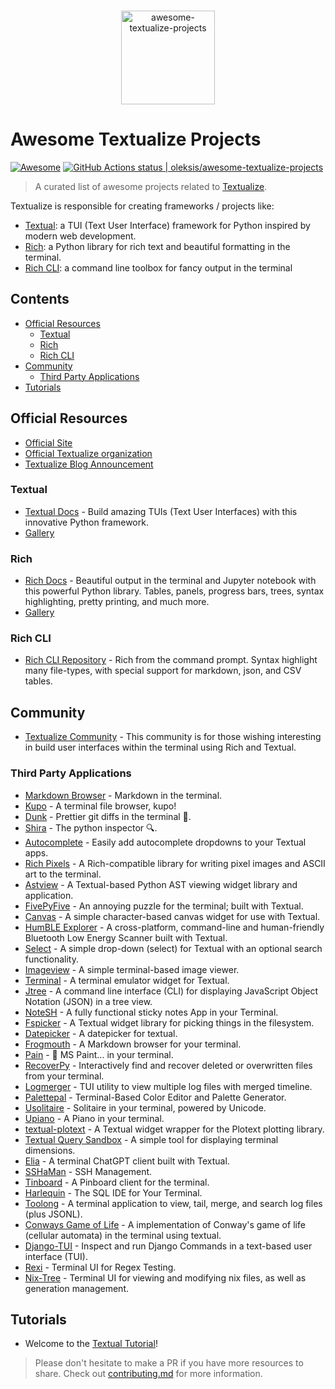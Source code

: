 <!--lint disable awesome-git-repo-age-->
<p align="center">
  <br />
    <img src="awesome-textualize.png" width="150" alt="awesome-textualize-projects"/>
  <br />
</p>

# Awesome Textualize Projects
[![Awesome](https://cdn.rawgit.com/sindresorhus/awesome/d7305f38d29fed78fa85652e3a63e154dd8e8829/media/badge.svg)](https://github.com/sindresorhus/awesome) [<!--lint ignore no-dead-urls-->![GitHub Actions status | oleksis/awesome-textualize-projects](https://github.com/oleksis/awesome-textualize-projects/actions/workflows/lint.yml/badge.svg)](https://github.com/oleksis/awesome-textualize-projects/actions/workflows/lint.yml)

> A curated list of awesome projects related to [Textualize].

Textualize is responsible for creating frameworks / projects like:

- [Textual](https://github.com/Textualize/textual):
    a TUI (Text User Interface) framework for Python inspired by modern web development.
- [Rich](https://github.com/Textualize/rich):
    a Python library for rich text and beautiful formatting in the terminal.
- [Rich CLI](https://github.com/Textualize/rich-cli):
    a command line toolbox for fancy output in the terminal

## Contents

- [Official Resources](#official-resources)
  - [Textual](#textual)
  - [Rich](#rich)
  - [Rich CLI](#rich-cli)
- [Community](#community)
  - [Third Party Applications](#third-party-applications)
- [Tutorials](#tutorials)

## Official Resources
<!--lint ignore awesome-list-item-->
- [Official Site][textualize]
- [Official Textualize organization](https://github.com/Textualize)
- [Textualize Blog Announcement](https://www.textualize.io/blog)

### Textual

- [Textual Docs](https://textual.textualize.io/) - Build amazing TUIs (Text User Interfaces) with this innovative Python framework.
- [Gallery](https://www.textualize.io/textual/gallery)

### Rich

- [Rich Docs](https://rich.readthedocs.io/en/latest/) - Beautiful output in the terminal and Jupyter notebook with this powerful Python library. Tables, panels, progress bars, trees, syntax highlighting, pretty printing, and much more.
- [Gallery](https://www.textualize.io/rich/gallery)

### Rich CLI

- [Rich CLI Repository](https://github.com/Textualize/rich-cli.git) - Rich from the command prompt. Syntax highlight many file-types, with special support for markdown, json, and CSV tables.

## Community

- [Textualize Community](https://community.textualize.io/) - This community is for those wishing interesting in build user interfaces within the terminal using Rich and Textual.

### Third Party Applications

- [Markdown Browser](https://github.com/willmcgugan/textual-markdown) - Markdown in the terminal.
- [Kupo](https://github.com/darrenburns/kupo) - A terminal file browser, kupo!
- [Dunk](https://github.com/darrenburns/dunk) - Prettier git diffs in the terminal 🎨.
- [Shira](https://github.com/darrenburns/shira) - The python inspector 🔍.
- [Autocomplete](https://github.com/darrenburns/textual-autocomplete) - Easily add autocomplete dropdowns to your Textual apps.
- [Rich Pixels](https://github.com/darrenburns/rich-pixels) - A Rich-compatible library for writing pixel images and ASCII art to the terminal.
- [Astview](https://github.com/davep/textual-astview) - A Textual-based Python AST viewing widget library and application.
- [FivePyFive](https://github.com/davep/fivepyfive) - An annoying puzzle for the terminal; built with Textual.
- [Canvas](https://github.com/davep/textual-canvas) - A simple character-based canvas widget for use with Textual.
- [HumBLE Explorer](https://github.com/koenvervloesem/humble-explorer) - A cross-platform, command-line and human-friendly Bluetooth Low Energy Scanner built with Textual.
- [Select](https://github.com/mitosch/textual-select) - A simple drop-down (select) for Textual with an optional search functionality.
- [Imageview](https://github.com/adamviola/textual-imageview) - A simple terminal-based image viewer.
- [Terminal](https://github.com/mitosch/textual-terminal) - A terminal emulator widget for Textual.
- [Jtree](https://github.com/oleksis/jtree) - A command line interface (CLI) for displaying JavaScript Object Notation (JSON) in a tree view.
- [NoteSH](https://github.com/cvaniak/notesh) - A fully functional sticky notes App in your Terminal.
- [Fspicker](https://github.com/davep/textual-fspicker) - A Textual widget library for picking things in the filesystem.
- [Datepicker](https://github.com/mitosch/textual-datepicker) - A datepicker for textual.
- [Frogmouth](https://github.com/Textualize/frogmouth) - A Markdown browser for your terminal.
- [Pain](https://github.com/1j01/textual-paint) - 🎨 MS Paint.<!--lint ignore no-repeat-punctuation-->.<!--lint ignore no-repeat-punctuation-->. in your terminal.
- [RecoverPy](https://github.com/PabloLec/RecoverPy) - Interactively find and recover deleted or overwritten files from your terminal.
- [Logmerger](https://github.com/ptmcg/logmerger) - TUI utility to view multiple log files with merged timeline.
- [Palettepal](https://github.com/cdelker/palettepal) - Terminal-Based Color Editor and Palette Generator.
- [Usolitaire](https://github.com/eliasdorneles/usolitaire) - Solitaire in your terminal, powered by Unicode.
- [Upiano](https://github.com/eliasdorneles/upiano) - A Piano in your terminal.
- [textual-plotext](https://pypi.org/project/textual-plotext/) - A Textual widget wrapper for the Plotext plotting library.
- [Textual Query Sandbox](https://pypi.org/project/textual-query-sandbox/) - A simple tool for displaying terminal dimensions.
- [Elia](https://github.com/darrenburns/elia) -  A terminal ChatGPT client built with Textual.
- [SSHaMan](https://github.com/cornyhorse/sshaman) - SSH Management.
- [Tinboard](https://pypi.org/project/tinboard/) - A Pinboard client for the terminal.
- [Harlequin](https://pypi.org/project/harlequin/) - The SQL IDE for Your Terminal.
- [Toolong](https://github.com/Textualize/toolong) - A terminal application to view, tail, merge, and search log files (plus JSONL).
- [Conways Game of Life](https://github.com/thomascrha/textual-game-of-life) -  A implementation of Conway's game of life (cellular automata) in the terminal using textual.
- [Django-TUI](https://github.com/anze3db/django-tui) - Inspect and run Django Commands in a text-based user interface (TUI).
- [Rexi](https://github.com/royreznik/rexi) - Terminal UI for Regex Testing.
- [Nix-Tree](https://github.com/max-amb/nix-tree) - Terminal UI for viewing and modifying nix files, as well as generation management.

## Tutorials

- Welcome to the [Textual Tutorial](https://textual.textualize.io/tutorial/)!

> Please don't hesitate to make a PR if you have more resources to share. Check out [contributing.md](contributing.md) for more information.

[textualize]: https://www.textualize.io/
